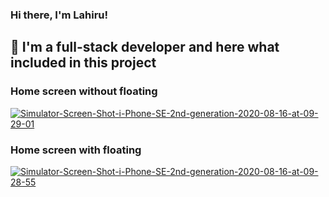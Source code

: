 ### Hi there, I'm Lahiru!

## 📕 I'm a full-stack developer and here what included in this project

### Home screen without floating
<a href="https://ibb.co/VCCKG6H"><img src="https://i.ibb.co/n11Wyp3/Simulator-Screen-Shot-i-Phone-SE-2nd-generation-2020-08-16-at-09-29-01.png" alt="Simulator-Screen-Shot-i-Phone-SE-2nd-generation-2020-08-16-at-09-29-01" border="0"></a>

### Home screen with floating
<a href="https://ibb.co/mzc84tX"><img src="https://i.ibb.co/q1r5p9W/Simulator-Screen-Shot-i-Phone-SE-2nd-generation-2020-08-16-at-09-28-55.png" alt="Simulator-Screen-Shot-i-Phone-SE-2nd-generation-2020-08-16-at-09-28-55" border="0"></a>
